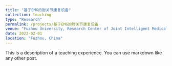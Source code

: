 ```yaml
---
title: "基于EMG的肘关节康复设备"
collection: teaching
type: "Research"
permalink: /projects/基于EMG的肘关节康复设备
venue: "Fuzhou University, Research Center of Joint Intelligent Medical Engineering"
date: 2023-02-01
location: "Fuzhou, China"
---
```


This is a description of a teaching experience. You can use markdown like any other post.

